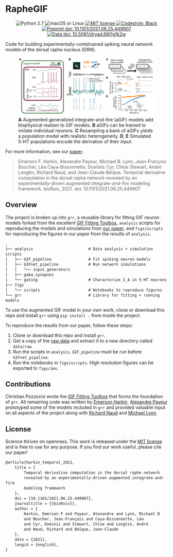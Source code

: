 # RapheGIF

<div style="text-align: center;">
<img
src="https://img.shields.io/badge/python-2.7-important.svg"
alt="Python 2.7"/>
<img
src="https://img.shields.io/badge/os-macOS%20|%20linux-informational.svg"
alt="macOS or Linux"/>
<a href="LICENSE.txt">
<img
src="https://img.shields.io/badge/license-MIT-green.svg"
alt="MIT license"/>
</a>
<a href="https://black.readthedocs.io/en/stable/">
<img
src="https://img.shields.io/badge/codestyle-black-black.svg"
alt="Codestyle: Black"/>
</a>
<br/>
<a href="https://doi.org/10.1101/2021.06.25.449907">
<img
src="https://img.shields.io/badge/preprint%20doi-10.1101%2F2021.06.25.449907-informational.svg"
alt="Preprint doi: 10.1101/2021.06.25.449907"/>
</a>
<a href="https://doi.org/10.5061/dryad.66t1g1k2w">
<img
src="https://img.shields.io/badge/data%20doi-10.5061%2Fdryad.66t1g1k2w-informational.svg"
alt="Data doi: 10.5061/dryad.66t1g1k2w"/>
</a>
</div>

Code for building experimentally-contstrained spiking neural network models of
the dorsal raphe nucleus (DRN).

<figure>
    <img src="visual_abstract.png" alt="Visual abstract"/>
    <figcaption>
        <b>A</b> Augmented generalized integrate-and-fire (aGIF) models add
        biophysical realism to GIF models. <b>B</b> aGIFs can be trained to
        imitate individual neurons.  <b>C</b> Resampling a bank of aGIFs
        yields a population model with realistic heterogeneity. <b>D</b>,
        <b>E</b> Simulated 5-HT populations encode the derivative of their
        input.
    </figcaption>
</figure>

For more information, see our [paper](https://www.biorxiv.org/content/10.1101/2021.06.25.449907):

> Emerson F. Harkin, Alexandre Payeur, Michael B. Lynn, Jean-François Boucher,
> Léa Caya-Bissonnette, Dominic Cyr, Chloe Stewart, André Longtin, Richard
> Naud, and Jean-Claude Béïque. Temporal derivative computation in the dorsal
> raphe network revealed by an experimentally-driven augmented
> integrate-and-fire modeling framework. bioRxiv, 2021. doi:
> 10.1101/2021.06.25.449907


## Overview

The project is broken up into `grr`, a reusable library for fitting GIF neuron
models forked from the excellent [GIF Fitting
Toolbox](https://github.com/pozzorin/GIFFittingToolbox), `analysis` scripts for
reproducing the models and simulations from [our
paper](https://www.biorxiv.org/content/10.1101/2021.06.25.449907), and
`figs/scripts` for reproducing the figures in our paper from the results of
`analysis`.

    .
    ├── analysis                        # Data analysis + simulation scripts
    │   ├── GIF_pipeline                # Fit spiking neuron models
    │   ├── GIFnet_pipeline             # Run network simulations
    │   │   └── input_generators
    │   ├── gaba_synapses
    │   └── gating                      # Characterize I_A in 5-HT neurons
    ├── figs
    │   └── scripts                     # Notebooks to reproduce figures
    └── grr                             # Library for fitting + running models


To use the augmented GIF model in your own work, clone or download this repo
and install `grr` using `pip install .` from inside the project.

To reproduce the results from our paper, follow these steps:

1. Clone or download this repo and install `grr`.
2. Get a copy of the [raw data](https://doi.org/10.5061/dryad.66t1g1k2w) and
   extract it to a new directory called `data/raw`.
3. Run the scripts in `analysis`. `GIF_pipeline` must be run before
   `GIFnet_pipeline`.
4. Run the notebooks in `figs/scripts`. High resolution figures can be exported
   to `figs/ims`.


## Contributions

Christian Pozzorini wrote the [GIF Fitting
Toolbox](https://github.com/pozzorin/GIFFittingToolbox) that forms the
foundation of `grr`. All remaining code was written by [Emerson
Harkin](https://github.com/efharkin). [Alexandre
Payeur](https://github.com/apayeur) prototyped some of the models included in
`grr` and provided valuable input on all aspects of the project along with
[Richard Naud](http://www.neurodynamic.uottawa.ca/neuralcoding/index.html) and
[Michael Lynn](https://github.com/micllynn).


## License

Science thrives on openness. This work is released under the [MIT
license](LICENSE.txt) and is free to use for any purpose. If you find our work
useful, please cite our paper!

    @article{harkin_temporal_2021,
        title = {
            Temporal derivative computation in the dorsal raphe network
            revealed by an experimentally-driven augmented integrate-and-fire
            modeling framework
        },
        doi = {10.1101/2021.06.25.449907},
        journaltitle = {{bioRxiv}},
        author = {
            Harkin, Emerson F and Payeur, Alexandre and Lynn, Michael B
            and Boucher, Jean-François and Caya-Bissonnette, Léa
            and Cyr, Dominic and Stewart, Chloe and Longtin, André
            and Naud, Richard and Béïque, Jean-Claude
        },
        date = {2021},
        langid = {english},
    }
